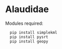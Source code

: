# Alaudidae
Modules required:
```
  pip install simplekml
  pip install pysrt
  pip install geopy
```
